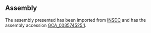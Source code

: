 
Assembly
--------

The assembly presented has been imported from 
[INSDC](http://www.insdc.org) and has the assembly accession
[GCA\_003574525.1](http://www.ebi.ac.uk/ena/data/view/GCA_003574525.1).

